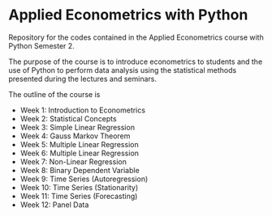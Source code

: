 # Applied Econometrics with Python
Repository for the codes contained in the Applied Econometrics course with Python Semester 2.

The purpose of the course is to introduce econometrics to students and the use of Python to perform data analysis using the statistical methods presented during the lectures and seminars.

The  outline of the course is

* Week 1: Introduction to Econometrics
* Week 2: Statistical Concepts
* Week 3: Simple Linear Regression
* Week 4: Gauss Markov Theorem
* Week 5: Multiple Linear Regression
* Week 6: Multiple Linear Regression
* Week 7: Non-Linear Regression
* Week 8: Binary Dependent Variable
* Week 9: Time Series (Autoregression)
* Week 10: Time Series (Stationarity)
* Week 11: Time Series (Forecasting)
* Week 12: Panel Data

